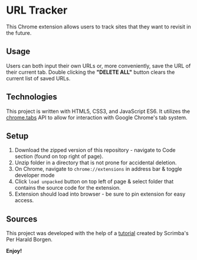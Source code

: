 # URL Tracker

This Chrome extension allows users to track sites that they want to revisit in the future.

## Usage

Users can both input their own URLs or, more conveniently, save the URL of their current tab. Double clicking the **"DELETE ALL"** button clears the current list of saved URLs.

## Technologies

This project is written with HTML5, CSS3, and JavaScript ES6. It utilizes the [chrome.tabs](https://developer.chrome.com/docs/extensions/reference/tabs/) API to allow for interaction with Google Chrome's tab system.

## Setup

1. Download the zipped version of this repository - navigate to Code section (found on top right of page).
2. Unzip folder in a directory that is not prone for accidental deletion.
3. On Chrome, navigate to `chrome://extensions` in address bar & toggle developer mode
4. Click `load unpacked` button on top left of page & select folder that contains the source code for the extension.
5. Extension should load into browser - be sure to pin extension for easy access.

## Sources

This project was developed with the help of a [tutorial](https://www.youtube.com/watch?v=jS4aFq5-91M) created by Scrimba's Per Harald Borgen.

**Enjoy!**
